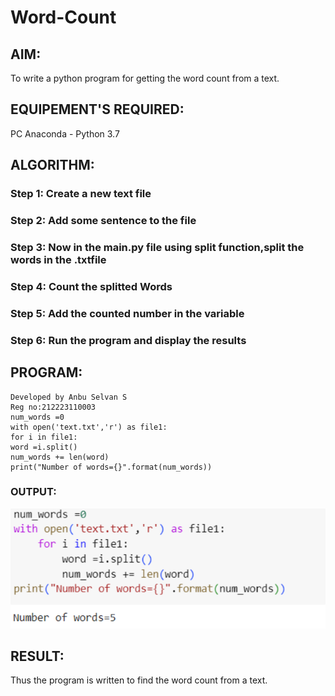 # Word-Count
## AIM:
To write a python program for getting the word count from a text.
## EQUIPEMENT'S REQUIRED: 
PC
Anaconda - Python 3.7
## ALGORITHM: 
### Step 1: Create a new text file
### Step 2: Add some sentence to the file
### Step 3: Now in the main.py file using split function,split the words in the .txtfile
### Step 4: Count the splitted Words
### Step 5: Add the counted number in the variable
### Step 6: Run the program and display the results

## PROGRAM:
```
Developed by Anbu Selvan S
Reg no:212223110003
num_words =0
with open('text.txt','r') as file1:
for i in file1:
word =i.split()
num_words += len(word)
print("Number of words={}".format(num_words))

```

### OUTPUT:
![alt text](image.png)



## RESULT:
Thus the program is written to find the word count from a text.
